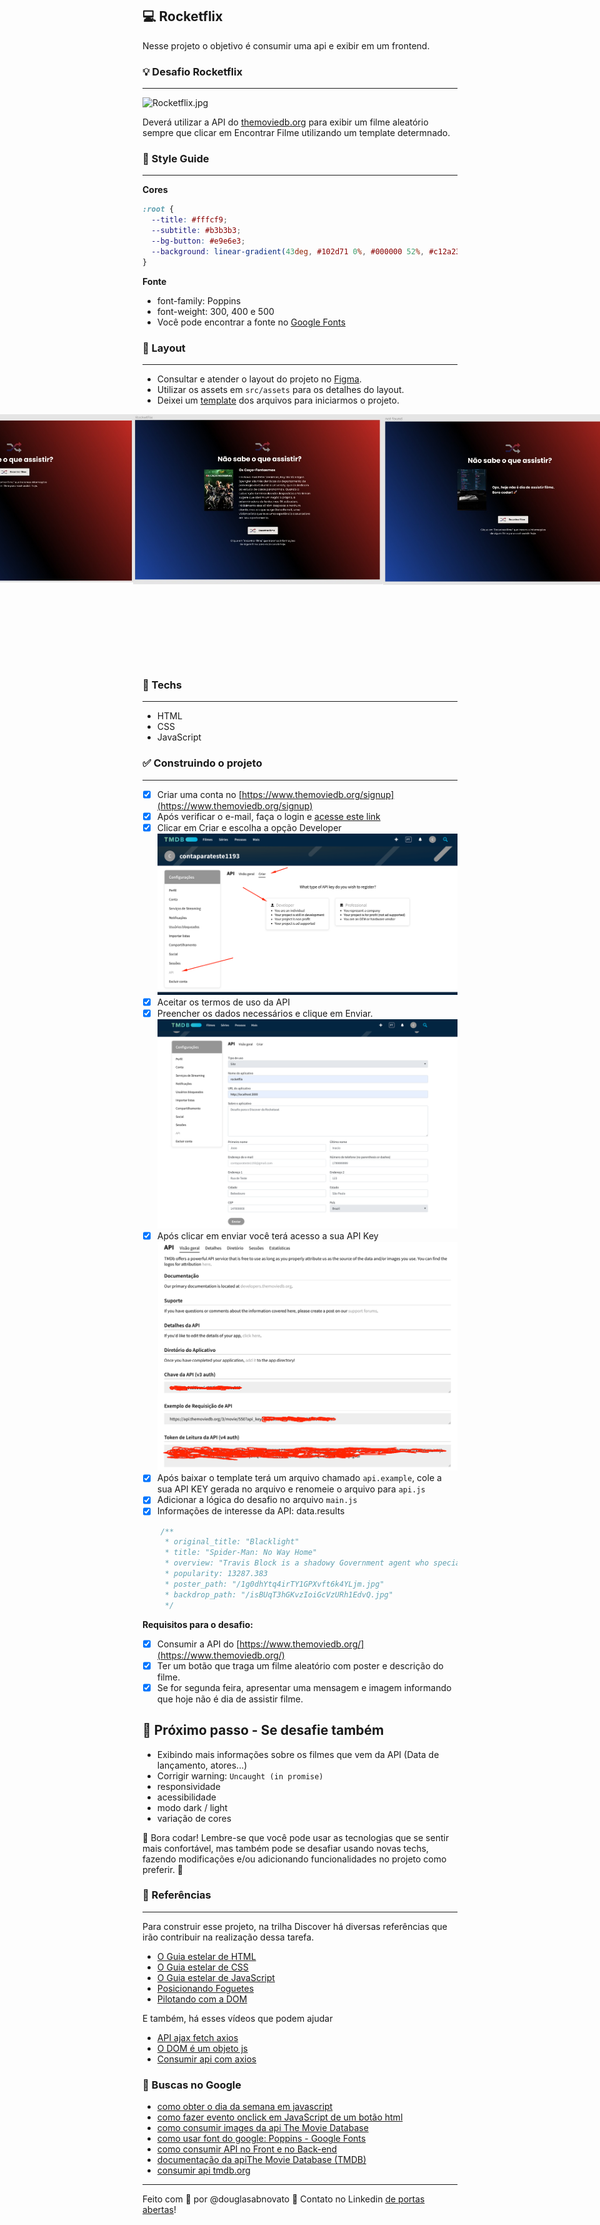 ## 💻 Rocketflix

Nesse projeto o objetivo é consumir uma api e exibir em um frontend.

### 💡 Desafio Rocketflix

---

![Rocketflix.jpg](./.github/rocketflix.gif)

Deverá utilizar a API do [themoviedb.org](http://themoviedb.org/) para exibir um filme aleatório sempre que clicar em Encontrar Filme utilizando um template determnado.

### 🎨 Style Guide

---

**Cores** 

```css
:root {
  --title: #fffcf9;
  --subtitle: #b3b3b3;
  --bg-button: #e9e6e3;
  --background: linear-gradient(43deg, #102d71 0%, #000000 52%, #c12a23 100%);
}
```

**Fonte**

- font-family: Poppins 
- font-weight: 300, 400 e 500
- Você pode encontrar a fonte no [Google Fonts](https://fonts.google.com/) 

### 🚀 Layout

---

- Consultar e atender o layout do projeto no [Figma](https://www.figma.com/file/MFamqWCq5nyv2tOs9zRpxV/Basecamp-C%C3%B3digo-Kid---Rocketflix?node-id=3%3A2).
- Utilizar os assets em `src/assets` para os detalhes do layout. 
- Deixei um [template](https://github.com/douglasabnovato/rocketflix/blob/main/assets/template.rar) dos arquivos para iniciarmos o projeto.

<p align="center" style="display: flex; align-items: flex-start; justify-content: center;"> 
  <img alt="rocketflix tela inicial" title="#rocketflix" src="./.github/rocketflix-1.jpg" width="400px"> 
  <img alt="rocketflix tela resultado" title="#rocketflix" src="./.github/rocketflix-2.jpg" width="400px"> 
  <img alt="rocketflix tela não encontrado" title="#rocketflix" src="./.github/rocketflix-3.jpg" width="400px"> 
  <img alt="rocketflix mobile" title="#rocketflix" src="./.github/rocketflix-4.jpg" height="400px"> 
</p> 

### 🚀 Techs

---

- HTML
- CSS
- JavaScript

### ✅ Construindo o projeto

---

- [x] Criar uma conta no [https://www.themoviedb.org/signup](https://www.themoviedb.org/signup)
- [x] Após verificar o e-mail, faça o login e [acesse este link](https://www.themoviedb.org/settings/api/request)
- [x] Clicar em Criar e escolha a opção Developer
![criar](/.github/criar.png)
- [x] Aceitar os termos de uso da API
- [x] Preencher os dados necessários e clique em Enviar.
![preencher](/.github/preencher.png)
- [x] Após clicar em enviar você terá acesso a sua API Key
![api-key](/.github/api-key.png)
- [x] Após baixar o template terá um arquivo chamado `api.example`, cole a sua API KEY gerada no arquivo e renomeie o arquivo para `api.js`
- [x] Adicionar a lógica do desafio no arquivo `main.js`
- [x] Informações de interesse da API: data.results
````javascript
    /**
     * original_title: "Blacklight"
     * title: "Spider-Man: No Way Home"
     * overview: "Travis Block is a shadowy Government agent who specializes in removing operatives whose covers have been exposed. He then has to uncover a deadly conspiracy within his own ranks that reaches the highest echelons of power."
     * popularity: 13287.383
     * poster_path: "/1g0dhYtq4irTY1GPXvft6k4YLjm.jpg"
     * backdrop_path: "/isBUqT3hGKvzIoiGcVzURh1EdvQ.jpg"
     */
````

**Requisitos para o desafio:**

- [x] Consumir a API do [https://www.themoviedb.org/](https://www.themoviedb.org/)
- [x] Ter um botão que traga um filme aleatório com poster e descrição do filme.
- [x] Se for segunda feira, apresentar uma mensagem e imagem informando que hoje não é dia de assistir filme.

## 🚀 Próximo passo - Se desafie também 

- Exibindo mais informações sobre os filmes que vem da API (Data de lançamento, atores...)
- Corrigir warning: `Uncaught (in promise)` 
- responsividade
- acessibilidade
- modo dark / light
- variação de cores

🚀 Bora codar! Lembre-se que você pode usar as tecnologias que se sentir mais confortável, mas também pode se desafiar usando novas techs, fazendo modificações e/ou adicionando funcionalidades no projeto como preferir. 🚀

### 📅 Referências

---

Para construir esse projeto, na trilha Discover há diversas referências que irão contribuir na realização dessa tarefa.

- [O Guia estelar de HTML](https://app.rocketseat.com.br/node/o-guia-estelar-de-html)
- [O Guia estelar de CSS](https://app.rocketseat.com.br/node/o-guia-estelar-de-css)
- [O Guia estelar de JavaScript](https://app.rocketseat.com.br/node/o-guia-estelar-de-java-script)
- [Posicionando Foguetes](https://app.rocketseat.com.br/node/posicionando-foguetes)
- [Pilotando com a DOM](https://app.rocketseat.com.br/node/pilotando-com-a-dom)

E também, há esses vídeos que podem ajudar

- [API ajax fetch axios](https://youtu.be/vYlz3SmNXQQ)
- [O DOM é um objeto js](https://youtu.be/UftSB4DaRU4)
- [Consumir api com axios](https://youtu.be/VM4e37DaskU)

### 📅 Buscas no Google

- [como obter o dia da semana em javascript](https://receitasdecodigo.com.br/jquery/como-obter-o-dia-da-semana-em-javascript)
- [como fazer evento onclick em JavaScript de um botão html](https://acervolima.com/diferenca-entre-addeventlistener-e-onclick-em-javascript/)
- [como consumir images da api The Movie Database](https://developers.themoviedb.org/3/getting-started/images)
- [como usar font do google: Poppins - Google Fonts](https://fonts.google.com/specimen/Poppins?query=Poppins)
- [como consumir API no Front e no Back-end ](https://www.youtube.com/watch?v=vYlz3SmNXQQ)
- [documentação da apiThe Movie Database (TMDB)](https://www.themoviedb.org/talk/6230e103414291001a366a76?page=1#6230e103414291001a366a79)
- [consumir api tmdb.org](https://enlear.academy/create-a-simple-movie-app-in-vanilla-javascript-5811bad69e09)

---

Feito com 💜 por @douglasabnovato 👋 Contato no Linkedin [de portas abertas](https://www.linkedin.com/in/douglasabnovato/)!
